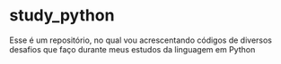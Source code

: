 # study_python
Esse é um repositório, no qual vou acrescentando códigos de diversos desafios que faço durante meus estudos da linguagem em Python